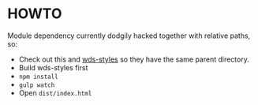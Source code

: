 # HOWTO

Module dependency currently dodgily hacked together with relative paths, so:

* Check out this and [wds-styles](https://github.com/cmiller-wikia/wds-styles) so they have the same parent directory.
* Build wds-styles first
* ``npm install``
* ``gulp watch``
* Open ``dist/index.html``
